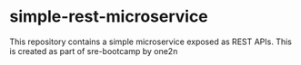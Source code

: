 # simple-rest-microservice
This repository contains a simple microservice exposed as REST APIs. This is created as part of sre-bootcamp by one2n
